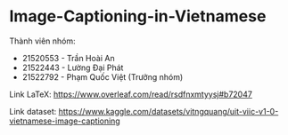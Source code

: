 # Image-Captioning-in-Vietnamese
Thành viên nhóm:
- 21520553 - Trần Hoài An
- 21522443 - Lường Đại Phát
- 21522792 - Phạm Quốc Việt (Trưởng nhóm)

Link LaTeX: https://www.overleaf.com/read/rsdfnxmtyysj#b72047

Link dataset: https://www.kaggle.com/datasets/vitngquang/uit-viic-v1-0-vietnamese-image-captioning
